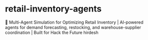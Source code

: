 # retail-inventory-agents
 🧠 Multi-Agent Simulation for Optimizing Retail Inventory | AI-powered agents for demand forecasting, restocking, and warehouse-supplier coordination | Built for Hack the Future
hirdesh
